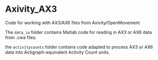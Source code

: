 # Axivity_AX3
Code for working with AX3/AX6 files from Axivity/OpenMovement

The `data_io` folder contains Matlab code for reading in AX3 or AX6 data from .cwa files. 

the `activitycounts` folder contains code adapted to process AX3 or AX6 data into Actigraph-equivalent Activity Count units. 
